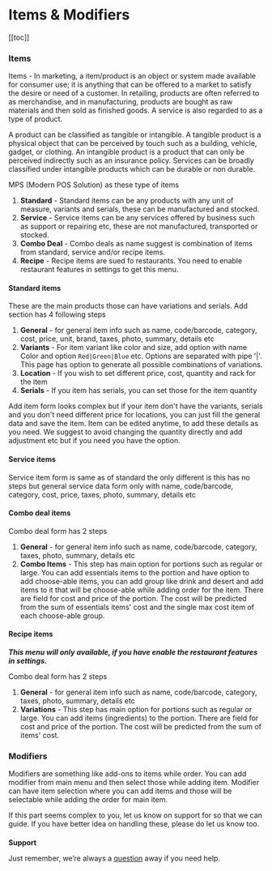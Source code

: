 # Items & Modifiers

[[toc]]

### Items

Items - In marketing, a item/product is an object or system made available for consumer use; it is anything that can be offered to a market to satisfy the desire or need of a customer. In retailing, products are often referred to as merchandise, and in manufacturing, products are bought as raw materials and then sold as finished goods. A service is also regarded to as a type of product.

A product can be classified as tangible or intangible. A tangible product is a physical object that can be perceived by touch such as a building, vehicle, gadget, or clothing. An intangible product is a product that can only be perceived indirectly such as an insurance policy. Services can be broadly classified under intangible products which can be durable or non durable.

MPS (Modern POS Solution) as these type of items

1.  **Standard** - Standard items can be any products with any unit of measure, variants and serials, these can be manufactured and stocked.
2.  **Service** - Service items can be any services offered by business such as support or repairing etc, these are not manufactured, transported or stocked.
3.  **Combo Deal** - Combo deals as name suggest is combination of items from standard, service and/or recipe items.
4.  **Recipe** - Recipe items are sued fo restaurants. You need to enable restaurant features in settings to get this menu.

#### Standard items

These are the main products those can have variations and serials. Add section has 4 following steps

1.  **General** - for general item info such as name, code/barcode, category, cost, price, unit, brand, taxes, photo, summary, details etc
2.  **Variants** - For item variant like color and size, add option with name Color and option `Red|Green|Blue` etc. Options are separated with pipe '|'. This page has option to generate all possible combinations of variations.
3.  **Location** - If you wish to set different price, cost, quantity and rack for the item
4.  **Serials** - If you item has serials, you can set those for the item quantity

Add item form looks complex but if your item don't have the variants, serials and you don't need different price for locations, you can just fill the general data and save the item. Item can be edited anytime, to add these details as you need. We suggest to avoid changing the quantity directly and add adjustment etc but if you need you have the option.

#### Service items

Service item form is same as of standard the only different is this has no steps but general service data form only with name, code/barcode, category, cost, price, taxes, photo, summary, details etc

#### Combo deal items

Combo deal form has 2 steps

1.  **General** - for general item info such as name, code/barcode, category, taxes, photo, summary, details etc
2.  **Combo Items** - This step has main option for portions such as regular or large. You can add essentials items to the portion and have option to add choose-able items, you can add group like drink and desert and add items to it that will be choose-able while adding order for the item. There are field for cost and price of the portion. The cost will be predicted from the sum of essentials items' cost and the single max cost item of each choose-able group.

#### Recipe items

**_This menu will only available, if you have enable the restaurant features in settings._**

Combo deal form has 2 steps

1.  **General** - for general item info such as name, code/barcode, category, taxes, photo, summary, details etc
2.  **Variations** - This step has main option for portions such as regular or large. You can add items (ingredients) to the portion. There are field for cost and price of the portion. The cost will be predicted from the sum of items' cost.

### Modifiers

Modifiers are something like add-ons to items while order. You can add modifier from main menu and then select those while adding item. Modifier can have item selection where you can add items and those will be selectable while adding the order for main item.

If this part seems complex to you, let us know on support for so that we can guide. If you have better idea on handling these, please do let us know too.

####

**Support**

Just remember, we’re always a [question](https://tecdiary.net/support/modern-point-of-sale-solution/ask_question) away if you need help.
